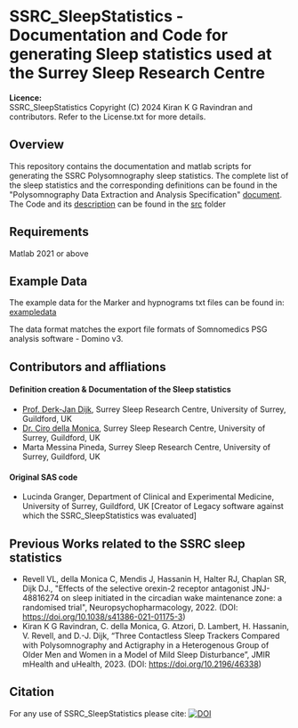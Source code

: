 # SSRC_SleepStatistics - Documentation and Code for generating Sleep statistics used at the Surrey Sleep Research Centre

**Licence:**  
SSRC_SleepStatistics Copyright (C) 2024 Kiran K G Ravindran and contributors. Refer to the License.txt for more details.

## Overview
This repository contains the documentation and matlab scripts for generating the SSRC Polysomnography sleep statistics. The complete list of the sleep statistics and the corresponding definitions can be found in the "Polysomnography Data Extraction and Analysis Specification" [document](https://github.com/KiranKGR/SSRC_SleepStatistics/tree/55517b859229ea1ac1bb4316c48f47f413487214/documentation). The Code and its [description](https://github.com/KiranKGR/SSRC_SleepStatistics/blob/main/src/src_README.md) can be found in the [src](https://github.com/KiranKGR/SSRC_SleepStatistics/tree/57abc20eb0ea894db848e7c11d48c0507a513bc8/src) folder

## Requirements 
Matlab 2021 or above

## Example Data
The example data for the Marker and hypnograms txt files can be found in: [exampledata](https://github.com/KiranKGR/SSRC_SleepStatistics/tree/947ee5aa719181079ed5e1d261f63defb6295fa0/exampledata)

The data format matches the export file formats of Somnomedics PSG analysis software - Domino v3. 

## Contributors and affliations

#### Definition creation & Documentation of the Sleep statistics
* [Prof. Derk-Jan Dijk](https://www.surrey.ac.uk/people/derk-jan-dijk), Surrey Sleep Research Centre, University of Surrey, Guildford, UK
* [Dr. Ciro della Monica](https://www.surrey.ac.uk/people/ciro-della-monica), Surrey Sleep Research Centre, University of Surrey, Guildford, UK
* Marta Messina Pineda, Surrey Sleep Research Centre, University of Surrey, Guildford, UK

#### Original SAS code 
* Lucinda Granger, Department of Clinical and Experimental Medicine, University of Surrey, Guildford, UK [Creator of Legacy software against which the SSRC_SleepStatistics was evaluated]

## Previous Works related to the SSRC sleep statistics
-	Revell VL, della Monica C, Mendis J, Hassanin H, Halter RJ, Chaplan SR, Dijk DJ., "Effects of the selective orexin-2 receptor antagonist JNJ-48816274 on sleep initiated in the circadian wake maintenance zone: a randomised trial", Neuropsychopharmacology, 2022. (DOI: https://doi.org/10.1038/s41386-021-01175-3)
-	Kiran K G Ravindran, C. della Monica, G. Atzori, D. Lambert, H. Hassanin, V. Revell, and D.-J. Dijk, “Three Contactless Sleep Trackers Compared with Polysomnography and Actigraphy in a Heterogenous Group of Older Men and Women in a Model of Mild Sleep Disturbance”, JMIR mHealth and uHealth, 2023. (DOI: https://doi.org/10.2196/46338)

## Citation
For any use of SSRC_SleepStatistics please cite:
[![DOI](https://zenodo.org/badge/836184739.svg)](https://zenodo.org/doi/10.5281/zenodo.13224972)


